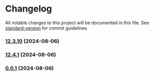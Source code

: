 # Changelog

All notable changes to this project will be documented in this file. See [standard-version](https://github.com/conventional-changelog/standard-version) for commit guidelines.

### [12.3.10](https://github.com/foblex/flow/compare/v12.4.1...v12.3.10) (2024-08-06)

### [12.4.1](https://github.com/foblex/flow/compare/v0.0.1...v12.4.1) (2024-08-06)

### [0.0.1](https://github.com/Foblex/f-flow/compare/v12.4.0...v0.0.1) (2024-08-06)
